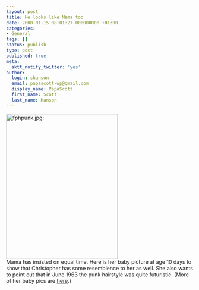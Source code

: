 ```yaml
---
layout: post
title: He looks like Mama too
date: 2000-01-15 08:01:27.000000000 +01:00
categories:
- General
tags: []
status: publish
type: post
published: true
meta:
  aktt_notify_twitter: 'yes'
author:
  login: shanson
  email: papascott-wp@gmail.com
  display_name: PapaScott
  first_name: Scott
  last_name: Hanson
---
```

<p><img src="https://res.cloudinary.com/papascott/image/upload/wordpress/wp-content/uploads/2000/01/fphpunk.jpg" height="390" width="300" border="0" alt="fphpunk.jpg: " /><br />
Mama has insisted on equal time. Here is her baby picture at age 10 days to show that Christopher has some resemblence to her as well. She also wants to point out that in June 1963 the punk hairstyle was quite futuristic. (More of her baby pics are <a href="http://albums.photopoint.com/j/AlbumIndex?u=185392&a=1529487">here</a>.)</p>
